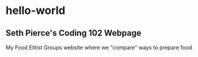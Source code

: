 # hello-world

## Seth Pierce's Coding 102 Webpage

My Food Elitist Groups website where we "compare" ways to prepare food
